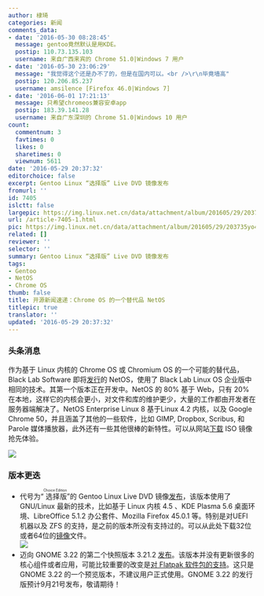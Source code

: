 ```yaml
---
author: 棣琦
categories: 新闻
comments_data:
- date: '2016-05-30 08:28:45'
  message: gentoo竟然默认是用KDE。
  postip: 110.73.135.103
  username: 来自广西来宾的 Chrome 51.0|Windows 7 用户
- date: '2016-05-30 23:06:29'
  message: "我觉得这个还是办不了的，但是在国内可以。<br />\r\n毕竟墙高"
  postip: 120.206.85.237
  username: amsilence [Firefox 46.0|Windows 7]
- date: '2016-06-01 17:21:13'
  message: 只希望chromeos兼容安卓app
  postip: 183.39.141.28
  username: 来自广东深圳的 Chrome 51.0|Windows 10 用户
count:
  commentnum: 3
  favtimes: 0
  likes: 0
  sharetimes: 0
  viewnum: 5611
date: '2016-05-29 20:37:32'
editorchoice: false
excerpt: Gentoo Linux “选择版” Live DVD 镜像发布
fromurl: ''
id: 7405
islctt: false
largepic: https://img.linux.net.cn/data/attachment/album/201605/29/203735yo4o4bk4sgk2ivp2.jpg
url: /article-7405-1.html
pic: https://img.linux.net.cn/data/attachment/album/201605/29/203735yo4o4bk4sgk2ivp2.jpg.thumb.jpg
related: []
reviewer: ''
selector: ''
summary: Gentoo Linux “选择版” Live DVD 镜像发布
tags:
- Gentoo
- NetOS
- Chrome OS
thumb: false
title: 开源新闻速递：Chrome OS 的一个替代品 NetOS
titlepic: true
translator: ''
updated: '2016-05-29 20:37:32'
---
```


### 头条消息


作为基于 Linux 内核的 Chrome OS 或 Chromium OS 的一个可能的替代品，Black Lab Software 即将[发行](http://www.pc-opensystems.com/2016/05/netos-enterprise-developer-preview-8-is.html)的 NetOS，使用了 Black Lab Linux OS 企业版中相同的技术。其第一个版本正在开发中。NetOS 的 80% 基于 Web，只有 20% 在本地，这样它的内核会更小，对文件和库的维护更少，大量的工作都由开发者在服务器端解决了。NetOS Enterprise Linux 8 基于Linux 4.2 内核，以及 Google Chrome 50，并且涵盖了其他的一些软件，比如 GIMP, Dropbox, Scribus, 和 Parole 媒体播放器，此外还有一些其他很棒的新特性。可以从网站[下载](http://www.pc-opensystems.com/2016/05/netos-enterprise-developer-preview-8-is.html) ISO 镜像抢先体验。


![](/data/attachment/album/201605/29/203735yo4o4bk4sgk2ivp2.jpg)


### 版本更迭


* 代号为“<ruby> 选择版 <rt>  Choice Edition </rt></ruby>”的 Gentoo Linux Live DVD 镜像[发布](https://wiki.gentoo.org/wiki/Project:RelEng/LiveDVD/20160514)，该版本使用了 GNU/Linux 最新的技术，比如基于 Linux 内核 4.5 、KDE Plasma 5.6 桌面环境、LibreOffice 5.1.2 办公套件、Mozilla Firefox 45.0.1 等。特别是对UEFI 机器以及 ZFS 的支持，是之前的版本所没有支持过的。可以从此处下载32位或者64位的[镜像](http://linux.softpedia.com/get/System/Operating-Systems/Linux-Distributions/Gentoo-Linux-879.shtml#download)文件。  
![](/data/attachment/album/201605/29/203736lwdckz9aca789iii.jpg)
* 迈向 GNOME 3.22 的第二个快照版本 3.21.2 [发布](http://permalink.gmane.org/gmane.comp.gnome.devel.announce/465)。该版本并没有更新很多的核心组件或者应用，可能比较重要的改变是[对 Flatpak 软件包的支持](http://news.softpedia.com/news/gnome-software-package-manager-has-just-received-support-for-flatpak-packages-504397.shtml)。这只是 GNOME 3.22 的一个预览版本，不建议用户正式使用。GNOME 3.22 的发行版预计9月21号发布，敬请期待！